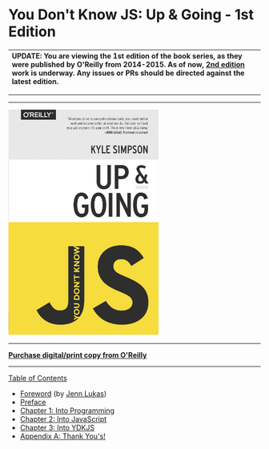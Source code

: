 # You Don't Know JS: Up & Going - 1st Edition

| UPDATE: You are viewing the 1st edition of the book series, as they were published by O'Reilly from 2014-2015. As of now, [2nd edition](https://github.com/getify/You-Dont-Know-JS/tree/2nd-ed) work is underway. Any issues or PRs should be directed against the latest edition. |
| :--- |

----
----

<img src="cover.jpg" width="300">

-----

**[Purchase digital/print copy from O'Reilly](http://shop.oreilly.com/product/0636920039303.do)**

-----

[Table of Contents](Learning/Books/You-Dont-Know-JS/up%20&%20going/toc.md)

* [Foreword](Learning/Books/You-Dont-Know-JS/up%20&%20going/foreword.md) (by [Jenn Lukas](http://jennlukas.com))
* [Preface](../preface.md)
* [Chapter 1: Into Programming](Learning/Books/You-Dont-Know-JS/up%20&%20going/ch1.md)
* [Chapter 2: Into JavaScript](Learning/Books/You-Dont-Know-JS/up%20&%20going/ch2.md)
* [Chapter 3: Into YDKJS](Learning/Books/You-Dont-Know-JS/up%20&%20going/ch3.md)
* [Appendix A: Thank You's!](Learning/Books/You-Dont-Know-JS/up%20&%20going/apA.md)
